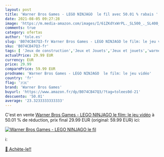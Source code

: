 ```yaml
---
layout: post
title: 'Warner Bros Games - LEGO NINJAGO  le fil avec 50.01 % rabais '
date: 2021-08-05 09:27:28
image: 'https://m.media-amazon.com/images/I/61ZKdYxWrPL._SL500_._SL400_.jpg'
comments: true
category: ofertas
author: 'tole.es'
slug: 'B074CB47Q3-fr Warner Bros Games - LEGO NINJAGO le film: le jeu vidéo'
sku: 'B074CB47Q3-fr'
tags: [ 'Jeux de construction','Jeux et Jouets','Jeux et jouets','warner bros games', ]
actualPrice: 29.99 EUR
currency: EUR
price: 29.99
comparePrice: 59.99 EUR
prodname: 'Warner Bros Games - LEGO NINJAGO  le film: le jeu vidéo'
country: 'fr'
flag: '🇫🇷'
brand: 'Warner Bros Games'
buyurl: 'https://www.amazon.fr/dp/B074CB47Q3/?tag=tolees0d-21'
descuento: '50.01'
average: '23.3233333333333'
---
```


C'est en vente [Warner Bros Games - LEGO NINJAGO  le film: le jeu vidéo](https://www.amazon.fr/dp/B074CB47Q3/?tag=tolees0d-21)  à  50.01 % de réduction, prix final  29.99 EUR (original: 59.99 EUR) ici:

[![Warner Bros Games - LEGO NINJAGO  le fil](https://m.media-amazon.com/images/I/61ZKdYxWrPL._SL500_._SL400_.jpg)](https://www.amazon.fr/dp/B074CB47Q3/?tag=tolees0d-21)

ℹ️:


[🛒 Achète-le!!](https://www.amazon.fr/dp/B074CB47Q3/?tag=tolees0d-21)
